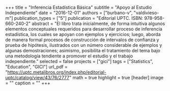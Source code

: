 +++
title = "Inferencia Estadística Básica"
subtitle = "Apoyo al Estudio Independiente"
date = "2016-12-01"
authors = ["burbano-v", "valdivieso-m"]
publication_types = ["5"]
publication = "Editorial UPTC. ISBN: 978-958-660-240-2"
abstract = "El libro trata inicialmente, de forma intuitiva algunos elementos conceptuales requeridos para desarrollar proceso de inferencia estadística, los cuales se apoyan con ejemplos y ejercicios; luego, aborda de manera formal procesos de construcción de intervalos de confianza y prueba de hipótesis, ilustrados con un número considerable de ejemplos y algunas demostraciones; asimismo, posibilita el tratamiento del tema bajo una metodología tendiente a promover el estudio y el trabajo independiente."
selected = false
projects = ["gici"]
tags = ["Statistics", "Education", "GICI"]
url_pdf = "https://uptc.metalibros.org/index.php/editorial-uptc/catalog/view/43/76/2777"
math = true
highlight = true
[header]
image = ""
caption = ""
+++
